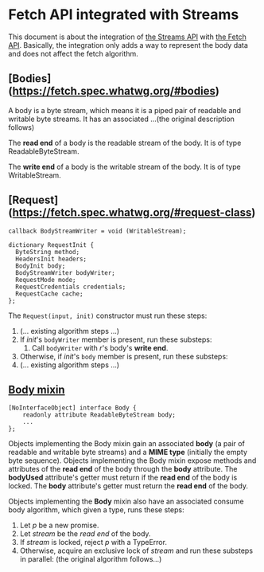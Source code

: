 Fetch API integrated with Streams
===

This document is about the integration of [the Streams API](https://streams.spec.whatwg.org/) with [the Fetch API](https://fetch.spec.whatwg.org/#fetch-api).
Basically, the integration only adds a way to represent the body data and does not affect the fetch algorithm.

## [Bodies] (https://fetch.spec.whatwg.org/#bodies)
A body is a byte stream, which means it is a piped pair of readable and writable byte streams. It has an associated ...(the original description follows)

The __read end__ of a body is the readable stream of the body. It is of type ReadableByteStream.

The __write end__ of a body is the writable stream of the body. It is of type WritableStream.


## [Request] (https://fetch.spec.whatwg.org/#request-class)

```
callback BodyStreamWriter = void (WritableStream);

dictionary RequestInit {
  ByteString method;
  HeadersInit headers;
  BodyInit body;
  BodyStreamWriter bodyWriter;
  RequestMode mode;
  RequestCredentials credentials;
  RequestCache cache;
};
```

The `Request(input, init)` constructor must run these steps:

1. (... existing algorithm steps ...)
2. If _init_'s `bodyWriter` member is present, run these substeps:
   1. Call `bodyWriter` with _r_'s body's __write end__.
3. Otherwise, if _init_'s `body` member is present, run these substeps:
4. (... existing algorithm steps ...)

## [Body mixin](https://fetch.spec.whatwg.org/#body-mixin)

```
[NoInterfaceObject] interface Body {
    readonly attribute ReadableByteStream body;
    ...
};
```
Objects implementing the Body mixin gain an associated __body__ (a pair of readable and writable byte streams) and a __MIME type__ (initially the empty byte sequence). Objects implementing the Body mixin expose methods and attributes of the __read end__ of the body through the __body__ attribute.
The __bodyUsed__ attribute's getter must return if the __read end__ of the body is locked.
The __body__ attribute's getter must return the __read end__ of the body.

Objects implementing the __Body__ mixin also have an associated consume body algorithm, which given a type, runs these steps:

1. Let _p_ be a new promise.
2. Let _stream_ be the _read end_ of the body.
3. If _stream_ is locked, reject _p_ with a TypeError.
4. Otherwise, acquire an exclusive lock of _stream_ and run these substeps in parallel: (the original algorithm follows...)

